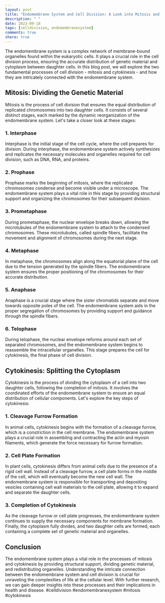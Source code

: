 ```yaml
---
layout: post
title: "Endomembrane System and Cell Division: A Look into Mitosis and Cytokinesis"
description: " "
date: 2023-09-18
tags: [celldivision, endomembranesystem]
comments: true
share: true
---
```


The endomembrane system is a complex network of membrane-bound organelles found within the eukaryotic cells. It plays a crucial role in the cell division process, ensuring the accurate distribution of genetic material and cytoplasm between daughter cells. In this blog post, we will explore the two fundamental processes of cell division - mitosis and cytokinesis - and how they are intricately connected with the endomembrane system.

## Mitosis: Dividing the Genetic Material

Mitosis is the process of cell division that ensures the equal distribution of replicated chromosomes into two daughter cells. It consists of several distinct stages, each marked by the dynamic reorganization of the endomembrane system. Let's take a closer look at these stages:

### 1. Interphase

Interphase is the initial stage of the cell cycle, where the cell prepares for division. During interphase, the endomembrane system actively synthesizes and replicates the necessary molecules and organelles required for cell division, such as DNA, RNA, and proteins.

### 2. Prophase

Prophase marks the beginning of mitosis, where the replicated chromosomes condense and become visible under a microscope. The endomembrane system plays a vital role in this stage by providing structural support and organizing the chromosomes for their subsequent division.

### 3. Prometaphase

During prometaphase, the nuclear envelope breaks down, allowing the microtubules of the endomembrane system to attach to the condensed chromosomes. These microtubules, called spindle fibers, facilitate the movement and alignment of chromosomes during the next stage.

### 4. Metaphase

In metaphase, the chromosomes align along the equatorial plane of the cell due to the tension generated by the spindle fibers. The endomembrane system ensures the proper positioning of the chromosomes for their accurate distribution.

### 5. Anaphase

Anaphase is a crucial stage where the sister chromatids separate and move towards opposite poles of the cell. The endomembrane system aids in the proper segregation of chromosomes by providing support and guidance through the spindle fibers.

### 6. Telophase

During telophase, the nuclear envelope reforms around each set of separated chromosomes, and the endomembrane system begins to reassemble the intracellular organelles. This stage prepares the cell for cytokinesis, the final phase of cell division.

## Cytokinesis: Splitting the Cytoplasm

Cytokinesis is the process of dividing the cytoplasm of a cell into two daughter cells, following the completion of mitosis. It involves the coordinated efforts of the endomembrane system to ensure an equal distribution of cellular components. Let's explore the key steps of cytokinesis:

### 1. Cleavage Furrow Formation

In animal cells, cytokinesis begins with the formation of a cleavage furrow, which is a constriction in the cell membrane. The endomembrane system plays a crucial role in assembling and contracting the actin and myosin filaments, which generate the force necessary for furrow formation.

### 2. Cell Plate Formation

In plant cells, cytokinesis differs from animal cells due to the presence of a rigid cell wall. Instead of a cleavage furrow, a cell plate forms in the middle of the cell, which will eventually become the new cell wall. The endomembrane system is responsible for transporting and depositing vesicles containing cell wall materials to the cell plate, allowing it to expand and separate the daughter cells.

### 3. Completion of Cytokinesis

As the cleavage furrow or cell plate progresses, the endomembrane system continues to supply the necessary components for membrane formation. Finally, the cytoplasm fully divides, and two daughter cells are formed, each containing a complete set of genetic material and organelles.

## Conclusion

The endomembrane system plays a vital role in the processes of mitosis and cytokinesis by providing structural support, dividing genetic material, and redistributing organelles. Understanding the intricate connection between the endomembrane system and cell division is crucial for unraveling the complexities of life at the cellular level. With further research, we can gain deeper insights into these processes and their implications in health and disease. #celldivision #endomembranesystem #mitosis #cytokinesis